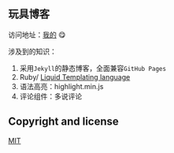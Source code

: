 ## 玩具博客

访问地址：[我的](https://qinly.github.com) 😋

涉及到的知识：

1. 采用`Jekyll`的静态博客，全面兼容`GitHub Pages`  
2. Ruby/  [Liquid Templating language](http://liquidmarkup.org/)
3. 语法高亮：highlight.min.js
4. 评论组件：多说评论

## Copyright and license

[MIT](http://opensource.org/licenses/MIT)
